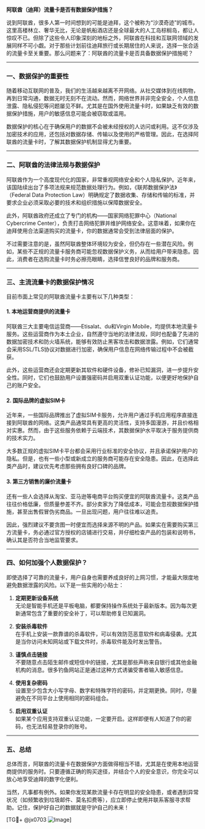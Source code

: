 **阿联酋（迪拜）流量卡是否有数据保护措施？**

说到阿联酋，很多人第一时间想到的可能是迪拜，这个被称为“沙漠奇迹”的城市。这里高楼林立、奢华无比，无论是帆船酒店还是全球最大的人工岛棕榈岛，都让人惊叹不已。但除了这些令人印象深刻的地标之外，阿联酋在科技和互联网领域的发展同样不可小觑。对于那些计划前往迪拜旅行或长期居住的人来说，选择一张合适的流量卡至关重要。那么问题来了：阿联酋的流量卡是否具备数据保护措施呢？

---

### 一、数据保护的重要性

随着移动互联网的普及，我们的生活越来越离不开网络。从社交媒体到在线购物，再到日常沟通，数据无时无刻不在流动。然而，网络世界并非完全安全，个人信息泄露、隐私侵犯等问题屡见不鲜。尤其是在国外使用流量卡时，如果缺乏有效的数据保护措施，用户的敏感信息可能会被窃取或滥用。

数据保护的核心在于确保用户的数据不会被未经授权的人访问或利用。这不仅涉及加密技术的应用，还包括对数据存储、传输以及使用的严格管理。因此，在选择阿联酋的流量卡时，了解其数据保护机制显得尤为重要。

---

### 二、阿联酋的法律法规与数据保护

阿联酋作为一个高度现代化的国家，非常重视网络安全和个人隐私保护。近年来，该国陆续出台了多项法规来规范数据处理行为。例如，《联邦数据保护法》（Federal Data Protection Law）明确规定了数据收集、存储和传输的标准，并要求企业必须采取必要的技术和组织措施以保障数据安全。

此外，阿联酋政府还成立了专门的机构——国家网络犯罪中心（National Cybercrime Center），负责打击网络犯罪并维护网络安全。这意味着，如果你在迪拜使用合法渠道购买的流量卡，你的数据通常会受到法律层面的保护。

不过需要注意的是，虽然阿联酋整体环境较为安全，但仍存在一些潜在风险。例如，某些不正规的流量卡服务商可能忽视数据保护义务，从而给用户带来隐患。因此，消费者在选购流量卡时务必擦亮眼睛，选择信誉良好的品牌和服务商。

---

### 三、主流流量卡的数据保护情况

目前市面上常见的阿联酋流量卡主要有以下几种类型：

#### 1. **本地运营商提供的流量卡**
阿联酋三大主要电信运营商——Etisalat、du和Virgin Mobile，均提供本地流量卡服务。这些运营商作为本土企业，自然遵守当地的法律法规，同时也配备了先进的数据加密技术和防火墙系统，能够有效防止黑客攻击和数据泄露。例如，它们通常会采用SSL/TLS协议对数据进行加密，确保用户信息在网络传输过程中不会被截获。

此外，这些运营商还会定期更新其软件和硬件设备，修补已知漏洞，进一步提升安全性。同时，它们也鼓励用户设置强密码并启用双重认证功能，以便更好地保护自己的账户安全。

#### 2. **国际品牌的虚拟SIM卡**
近年来，一些国际品牌推出了虚拟SIM卡服务，允许用户通过手机应用程序直接连接到阿联酋的网络。这类产品通常具有更高的灵活性，支持多国漫游，并且价格相对实惠。然而，由于这些服务依赖于云端技术，其数据保护水平取决于服务提供商的技术实力。

大多数正规的虚拟SIM卡平台都会采用行业标准的安全协议，并且承诺保护用户的隐私。但是，也有一些小型或新成立的服务商可能存在安全隐患。因此，在选择此类产品时，建议优先考虑那些拥有良好口碑的品牌。

#### 3. **第三方销售的廉价流量卡**
还有一些人会选择从淘宝、亚马逊等电商平台购买便宜的阿联酋流量卡。这类产品往往价格低廉，但质量参差不齐。部分卖家为了降低成本，可能会忽视数据保护措施，甚至出售假冒伪劣商品。一旦出现问题，用户往往难以追责。

因此，强烈建议不要贪图一时便宜而选择来源不明的产品。如果实在需要购买第三方流量卡，务必通过官方授权的店铺进行交易，并仔细检查产品的包装和说明书，确认其是否符合当地监管要求。

---

### 四、如何加强个人数据保护？

即使选择了可靠的流量卡，用户自身也需要养成良好的上网习惯，才能最大限度地避免数据泄露的风险。以下是一些实用的小贴士：

1. **定期更新设备系统**  
   无论是智能手机还是平板电脑，都要保持操作系统处于最新版本。因为每次更新通常包含了重要的安全补丁，可以帮助修复已知漏洞。

2. **安装杀毒软件**  
   在手机上安装一款靠谱的杀毒软件，可以有效防范恶意软件和病毒侵袭。尤其是当你访问未知网站或下载文件时，杀毒软件能及时发出警告。

3. **谨慎点击链接**  
   不要随意点击陌生邮件或短信中的链接，尤其是那些声称来自银行或其他金融机构的消息。很多钓鱼网站正是通过这种方式诱骗受害者输入敏感信息。

4. **使用复杂密码**  
   设置至少包含大小写字母、数字和特殊字符的密码，并定期更换。同时，尽量避免在不同平台上使用相同的密码组合。

5. **启用双重认证**  
   如果某个应用支持双重认证功能，一定要开启。这样即便有人知道了你的密码，也无法轻易登录你的账号。

---

### 五、总结

总体而言，阿联酋的流量卡在数据保护方面做得相当不错，尤其是在使用本地运营商提供的服务时。只要遵循正确的购买途径，并结合个人的安全意识，你完全可以放心地享受迪拜的数字化便利。

当然，凡事都有例外。如果你发现某款流量卡存在明显的安全隐患，或者遇到异常状况（如频繁收到垃圾邮件、莫名扣费等），应立即停止使用并联系客服寻求帮助。记住，保护好自己的数据就是守护自己的未来！

[TG💪+ @jx0703 ![Image](https://github.com/user-attachments/assets/dbca1d08-cadb-493c-b0ec-ad6f7a83f270)]